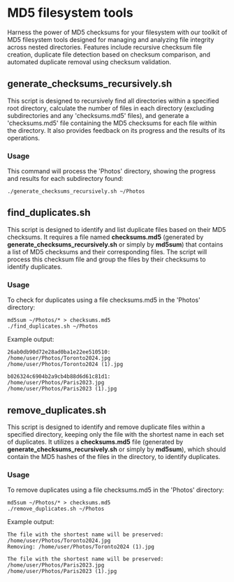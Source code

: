 # MD5 filesystem tools
Harness the power of MD5 checksums for your filesystem with our toolkit of MD5 filesystem tools designed for managing and analyzing file integrity across nested directories. Features include recursive checksum file creation, duplicate file detection based on checksum comparison, and automated duplicate removal using checksum validation.

## generate_checksums_recursively.sh
This script is designed to recursively find all directories within a specified root directory, calculate the number of files in each directory (excluding subdirectories and any 'checksums.md5' files), and generate a 'checksums.md5' file containing the MD5 checksums for each file within the directory. It also provides feedback on its progress and the results of its operations.

### Usage
This command will process the 'Photos' directory, showing the progress and results for each subdirectory found:
```
./generate_checksums_recursively.sh ~/Photos
```
## find_duplicates.sh
This script is designed to identify and list duplicate files based on their MD5 checksums. It requires a file named **checksums.md5** (generated by **generate_checksums_recursively.sh** or simply by **md5sum**) that contains a list of MD5 checksums and their corresponding files. The script will process this checksum file and group the files by their checksums to identify duplicates.

### Usage
To check for duplicates using a file checksums.md5 in the 'Photos' directory:
```
md5sum ~/Photos/* > checksums.md5
./find_duplicates.sh ~/Photos
```
Example output:
```
26ab0db90d72e28ad0ba1e22ee510510:
/home/user/Photos/Toronto2024.jpg
/home/user/Photos/Toronto2024 (1).jpg

b026324c6904b2a9cb4b88d6d61c81d1:
/home/user/Photos/Paris2023.jpg
/home/user/Photos/Paris2023 (1).jpg
```

## remove_duplicates.sh
This script is designed to identify and remove duplicate files within a specified directory, keeping only the file with the shortest name in each set of duplicates. It utilizes a **checksums.md5** file (generated by **generate_checksums_recursively.sh** or simply by **md5sum**), which should contain the MD5 hashes of the files in the directory, to identify duplicates.

### Usage
To remove duplicates using a file checksums.md5 in the 'Photos' directory:
```
md5sum ~/Photos/* > checksums.md5
./remove_duplicates.sh ~/Photos
```
Example output:
```
The file with the shortest name will be preserved:
/home/user/Photos/Toronto2024.jpg
Removing: /home/user/Photos/Toronto2024 (1).jpg

The file with the shortest name will be preserved:
/home/user/Photos/Paris2023.jpg
/home/user/Photos/Paris2023 (1).jpg
```

